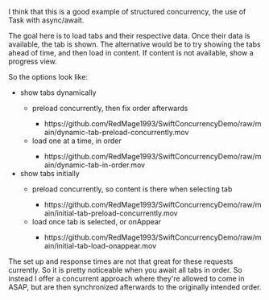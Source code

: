 I think that this is a good example of structured concurrency, the use of Task with async/await.

The goal here is to load tabs and their respective data. Once their data is available, the tab is shown. The alternative would be to try showing the tabs ahead of time, and then load in content. If content is not available, show a progress view.

So the options look like:
<ul>
<li> show tabs dynamically </li>
    <ul>
    <li> preload concurrently, then fix order afterwards </li>
        <ul>
            <li>
                https://github.com/RedMage1993/SwiftConcurrencyDemo/raw/main/dynamic-tab-preload-concurrently.mov
            </li>
        </ul>
    <li> load one at a time, in order </li>
        <ul>
            <li>https://github.com/RedMage1993/SwiftConcurrencyDemo/raw/main/dynamic-tab-in-order.mov</li>
        </ul>
    </ul>
<li> show tabs initially </li>
    <ul>
    <li> preload concurrently, so content is there when selecting tab </li>
        <ul>
            <li>https://github.com/RedMage1993/SwiftConcurrencyDemo/raw/main/initial-tab-preload-concurrently.mov</li>
        </ul>
    <li> load once tab is selected, or onAppear </li>
        <ul>
            <li>https://github.com/RedMage1993/SwiftConcurrencyDemo/raw/main/initial-tab-load-onappear.mov</li>
        </ul>
    </ul>
</ul>

The set up and response times are not that great for these requests currently. So it is pretty noticeable when you await all tabs in order. So instead I offer a concurrent approach where they're allowed to come in ASAP, but are then synchronized afterwards to the originally intended order.
